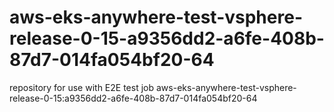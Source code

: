 # aws-eks-anywhere-test-vsphere-release-0-15-a9356dd2-a6fe-408b-87d7-014fa054bf20-64
repository for use with E2E test job aws-eks-anywhere-test-vsphere-release-0-15:a9356dd2-a6fe-408b-87d7-014fa054bf20-64
